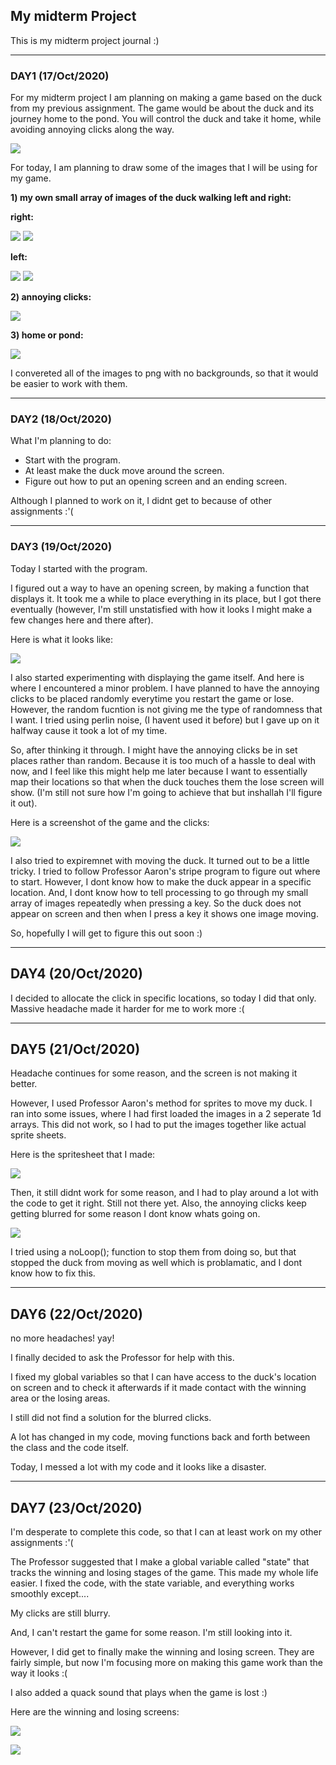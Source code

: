 ## My midterm Project

This is my midterm project journal :)

---

### DAY1 (17/Oct/2020)


For my midterm project I am planning on making a game based on the duck from my previous assignment. The game would be about the duck and its journey home to the pond. You will control the duck and take it home, while avoiding annoying clicks along the way.


![](https://github.com/FatimaAlmaazmi/introIM/blob/master/pics/IMG_0281.PNG)


For today, I am planning to draw some of the images that I will be using for my game.


**1) my own small array of images of the duck walking left and right:**



**right:**

![](https://github.com/FatimaAlmaazmi/introIM/blob/master/pics/right%200.png)
![](https://github.com/FatimaAlmaazmi/introIM/blob/master/pics/right%201.png)



**left:**

![](https://github.com/FatimaAlmaazmi/introIM/blob/master/pics/left%200.png)
![](https://github.com/FatimaAlmaazmi/introIM/blob/master/pics/left%201.png)



**2) annoying clicks:**

![](https://github.com/FatimaAlmaazmi/introIM/blob/master/pics/aclick.png)


**3) home or pond:**

![](https://github.com/FatimaAlmaazmi/introIM/blob/master/pics/home.png)



I convereted all of the images to png with no backgrounds, so that it would be easier to work with them.

----


### DAY2 (18/Oct/2020)


What I'm planning to do:

- Start with the program.
- At least make the duck move around the screen.
- Figure out how to put an opening screen and an ending screen.

Although I planned to work on it, I didnt get to because of other assignments :'(


----

### DAY3 (19/Oct/2020)


Today I started with the program. 

I figured out a way to have an opening screen, by making a function that displays it. It took me a while to place everything in its place, but I got there eventually (however, I'm still unstatisfied with how it looks I might make a few changes here and there after).

Here is what it looks like:


![](https://github.com/FatimaAlmaazmi/introIM/blob/master/pics/Screen%20Shot%202020-10-19%20at%207.01.04%20PM.png)


I also started experimenting with displaying the game itself. And here is where I encountered a minor problem. 
I have planned to have the annoying clicks to be placed randomly everytime you restart the game or lose. However, the random fucntion is not giving me the type of randomness that I want. I tried using perlin noise, (I havent used it before) but I gave up on it halfway cause it took a lot of my time.


So, after thinking it through. I might have the annoying clicks be in set places rather than random. Because it is too much of a hassle to deal with now, and I feel like this might help me later because I want to essentially map their locations so that when the duck touches them the lose screen will show. (I'm still not sure how I'm going to achieve that but inshallah I'll figure it out).

Here is a screenshot of the game and the clicks:


![](https://github.com/FatimaAlmaazmi/introIM/blob/master/pics/Screen%20Shot%202020-10-19%20at%207.01.13%20PM.png)



I also tried to expiremnet with moving the duck. It turned out to be a little tricky. I tried to follow Professor Aaron's stripe program to figure out where to start. However, I dont know how to make the duck appear in a specific location. And, I dont know how to tell processing to go through my small array of images repeatedly when pressing a key. So the duck does not appear on screen and then when I press a key it shows one image moving. 

So, hopefully I will get to figure this out soon :)


-----

## DAY4 (20/Oct/2020)

I decided to allocate the click in specific locations, so today I did that only.
Massive headache made it harder for me to work more :(

-----

## DAY5 (21/Oct/2020)

Headache continues for some reason, and the screen is not making it better.

However, I used Professor Aaron's method for sprites to move my duck. I ran into some issues, where I had first loaded the images in a 2 seperate 1d arrays. This did not work, so I had to put the images together like actual sprite sheets.

Here is the spritesheet that I made:

![](https://github.com/FatimaAlmaazmi/introIM/blob/master/pics/Screen%20Shot%202020-10-22%20at%203.06.23%20PM.png)

Then, it still didnt work for some reason, and I had to play around a lot with the code to get it right. Still not there yet.
Also, the annoying clicks keep getting blurred for some reason I dont know whats going on. 

![](https://github.com/FatimaAlmaazmi/introIM/blob/master/pics/Screen%20Shot%202020-10-23%20at%207.31.39%20PM.png)

I tried using a noLoop(); function to stop them from doing so, but that stopped the duck from moving as well which is problamatic, and I dont know how to fix this.


----

## DAY6 (22/Oct/2020)

no more headaches! yay!


I finally decided to ask the Professor for help with this.

I fixed my global variables so that I can have access to the duck's location on screen and to check it afterwards if it made contact with the winning area or the losing areas. 

I still did not find a solution for the blurred clicks.

A lot has changed in my code, moving functions back and forth between the class and the code itself.

Today, I messed a lot with my code and it looks like a disaster.

-----

## DAY7 (23/Oct/2020)

I'm desperate to complete this code, so that I can at least work on my other assignments :'(

The Professor suggested that I make a global variable called "state" that tracks the winning and losing stages of the game. This made my whole life easier. I fixed the code, with the state variable, and everything works smoothly except....

My clicks are still blurry.

And, I can't restart the game for some reason. I'm still looking into it.

However, I did get to finally make the winning and losing screen. They are fairly simple, but now I'm focusing more on making this game work than the way it looks :(

I also added a quack sound that plays when the game is lost :)


Here are the winning and losing screens:


![](https://github.com/FatimaAlmaazmi/introIM/blob/master/pics/Screen%20Shot%202020-10-23%20at%207.44.34%20PM.png)


![](https://github.com/FatimaAlmaazmi/introIM/blob/master/pics/Screen%20Shot%202020-10-23%20at%207.43.50%20PM.png)


